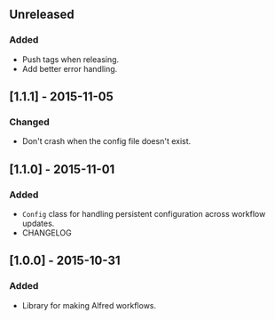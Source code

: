 ## Unreleased
### Added
- Push tags when releasing.
- Add better error handling.

## [1.1.1] - 2015-11-05
### Changed
- Don't crash when the config file doesn't exist.

## [1.1.0] - 2015-11-01
### Added
- `Config` class for handling persistent configuration across workflow updates.
- CHANGELOG

## [1.0.0] - 2015-10-31
### Added
- Library for making Alfred workflows.
